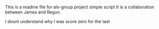 This is a readme file for alx-group project simple script
It is a collaboration between James and Regun.

I dount understand why I was score zero for the tast

